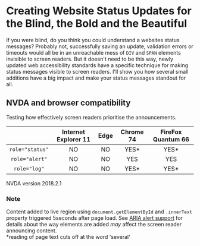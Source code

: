 # Creating Website Status Updates for the Blind, the Bold and the Beautiful #
If you were blind, do you think you could understand a websites status messages? Probably not, successfully saving an update, validation errors or timeouts would all be in an unreachable mess of `DIV` and `SPAN` elements invisible to screen readers. But it doesn't need to be this way, newly updated web accessibility standards have a specific technique for making status messages visible to screen readers. I'll show you how several small additions have a big impact and make your status messages standout for all.

## NVDA and browser compatibility ##
Testing how effectively screen readers prioritise the announcements.

&nbsp;        | Internet Explorer 11 | Edge | Chrome 74 | FireFox Quantum 66
:-------------: |:-------------:| :-----:| :-----:| :-----:
`role="status"`    | NO | NO | YES* | YES*
`role="alert"`    | NO | NO | YES | YES
`role="log"`    | NO | NO | YES* | YES*

NVDA version 2018.2.1<br>

### Note ###

Content added to live region using `document.getElementById` and `.innerText` property triggered 5seconds after page load. See [ARIA alert support](https://developer.paciellogroup.com/blog/2017/04/aria-alert-support/) for details about the way elements are added _may_ affect the screen reader announcing content.<br>
*reading of page text cuts off at the word 'several'<br>
